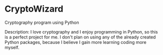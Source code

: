 # CryptoWizard

Cryptography program using Python

Description:
I love cryptography and I enjoy programming in Python, so this is a perfect project for me. I don't plan on using any of the already created Python packages, because I believe I gain more learning coding more myself.
